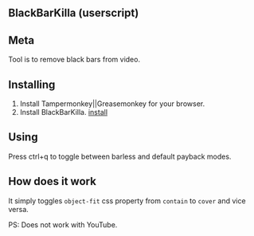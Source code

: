 ## BlackBarKilla (userscript)

## Meta
Tool is to remove black bars from video.

## Installing
1. Install Tampermonkey||Greasemonkey for your browser.
2. Install BlackBarKilla. [install](https://raw.githubusercontent.com/sanyabeast/us--black-bar-killa/master/userscript.js)

## Using
Press ctrl+q to toggle between barless and default payback modes.

## How does it work
It simply toggles ```object-fit``` css property from ```contain``` to ```cover``` and vice versa.

PS: Does not work with YouTube.
